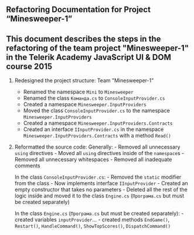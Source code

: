 ﻿Refactoring Documentation for Project “Minesweeper-1”
------------------------------------------------------
This document describes the steps in the refactoring of the team project "Minesweeper-1" 
in the Telerik Academy JavaScript UI & DOM course 2015
------------------------------------------------------
1. Redesigned the project structure: Team "Minesweeper-1"
	- Renamed the namespace `Mini` to `Minesweeper`
	- Renamed the class `Команда.cs` to `ConsoleInputProvider.cs`
	- Created a namespace `Minesweeper.InputProviders`
	- Moved the class `ConsoleInputProvider.cs` to the namespace `Minesweeper.InputProviders`
	- Created a namespace `Minesweeper.InputProviders.Contracts`
	- Created an interface `IInputProvider.cs` in the namespace `Minesweeper.InputProviders.Contracts` with a method `Read()`

2. Reformatted the source code:
	Generally:
		- Removed all unnecessary `using` directives
		- Moved all `using` directives inside of the `namespace`s
		- Removed all unnecessary whitespaces
		- Removed all inadequate comments

	In the class `ConsoleInputProvider.cs`:
		- Removed the `static` modifier from the class
		- Now implements interface `IInputProvider`
		- Created an empty constructor that takes no parameters
		- Deleted all the rest of the logic inside and moved it to the class `Engine.cs` (`Програма.cs` but must be created separately)

	In the class `Engine.cs` (`Програма.cs` but must be created separately):
		- created variables `inputProvider`...
		- created methods `EndGame()`, `Restart()`, `HandleCommand()`, `ShowTopScores()`, `DispatchCommand()`